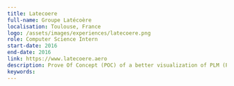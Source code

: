 ```yaml
---
title: Latecoere
full-name: Groupe Latécoère
localisation: Toulouse, France
logo: /assets/images/experiences/latecoere.png
role: Computer Science Intern
start-date: 2016
end-date: 2016
link: https://www.latecoere.aero
description: Prove Of Concept (POC) of a better visualization of PLM (Product Lifecycle Management) using graphs.
keywords: 
---
```

<!---
Gregoire Boiron <gregoire.boiron@gmail.com>
Copyright (c) 2018 Gregoire Boiron  All Rights Reserved.
--->